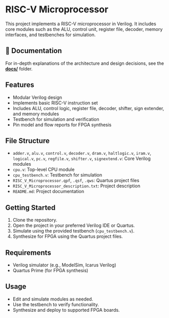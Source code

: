 # RISC-V Microprocessor

This project implements a RISC-V microprocessor in Verilog. It includes core modules such as the ALU, control unit, register file, decoder, memory interfaces, and testbenches for simulation.

## 📘 Documentation

For in-depth explanations of the architecture and design decisions, see the [**docs/**](./docs/) folder.

## Features

- Modular Verilog design
- Implements basic RISC-V instruction set
- Includes ALU, control logic, register file, decoder, shifter, sign extender, and memory modules
- Testbench for simulation and verification
- Pin model and flow reports for FPGA synthesis

## File Structure

- `adder.v`, `alu.v`, `control.v`, `decoder.v`, `dram.v`, `haltlogic.v`, `iram.v`, `logical.v`, `pc.v`, `regfile.v`, `shifter.v`, `signextend.v`: Core Verilog modules
- `cpu.v`: Top-level CPU module
- `cpu_testbench.v`: Testbench for simulation
- `RISC_V_Microprocessor.qpf`, `.qsf`, `.qws`: Quartus project files
- `RISC_V_Microprocessor_description.txt`: Project description
- `README.md`: Project documentation

## Getting Started

1. Clone the repository.
2. Open the project in your preferred Verilog IDE or Quartus.
3. Simulate using the provided testbench (`cpu_testbench.v`).
4. Synthesize for FPGA using the Quartus project files.

## Requirements

- Verilog simulator (e.g., ModelSim, Icarus Verilog)
- Quartus Prime (for FPGA synthesis)

## Usage

- Edit and simulate modules as needed.
- Use the testbench to verify functionality.
- Synthesize and deploy to supported FPGA boards.
